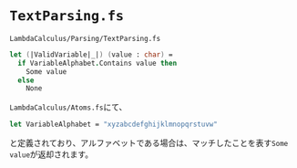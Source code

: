 # `TextParsing.fs`

`LambdaCalculus/Parsing/TextParsing.fs`

```fs
let (|ValidVariable|_|) (value : char) =
  if VariableAlphabet.Contains value then
    Some value
  else
    None
```

`LambdaCalculus/Atoms.fs`にて、

```fs
let VariableAlphabet = "xyzabcdefghijklmnopqrstuvw"
```

と定義されており、アルファベットである場合は、マッチしたことを表す`Some value`が返却されます。
